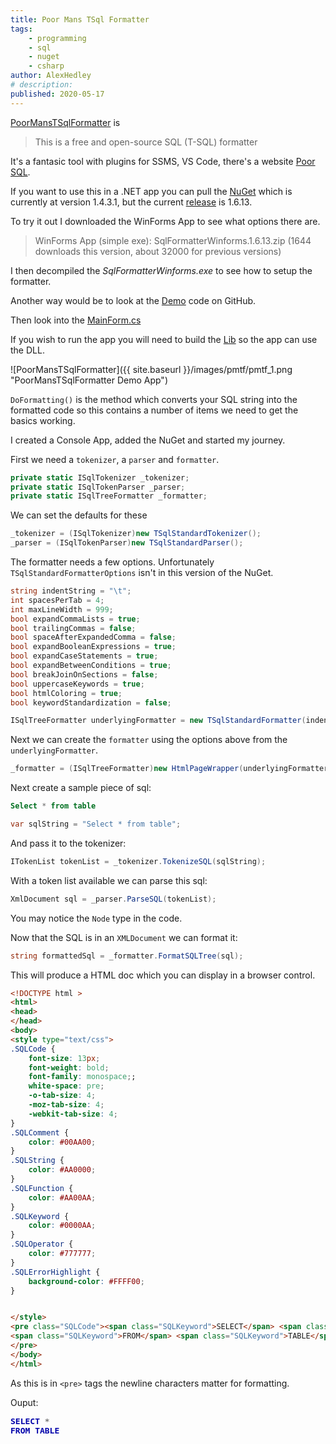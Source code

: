```yaml
---
title: Poor Mans TSql Formatter
tags:
    - programming
    - sql
    - nuget
    - csharp
author: AlexHedley
# description: 
published: 2020-05-17
---
```


[PoorMansTSqlFormatter](http://architectshack.com/PoorMansTSqlFormatter.ashx) is

> This is a free and open-source SQL (T-SQL) formatter

It's a fantasic tool with plugins for SSMS, VS Code, there's a website [Poor SQL](http://poorsql.com/).

If you want to use this in a .NET app you can pull the [NuGet](https://www.nuget.org/packages/PoorMansTSQLFormatter/) which is currently at version 1.4.3.1, but the current [release](https://github.com/TaoK/PoorMansTSqlFormatter/releases) is 1.6.13.

To try it out I downloaded the WinForms App to see what options there are.

> WinForms App (simple exe): SqlFormatterWinforms.1.6.13.zip (1644 downloads this version, about 32000 for previous versions)

I then decompiled the *SqlFormatterWinforms.exe* to see how to setup the formatter.

Another way would be to look at the [Demo](https://github.com/TaoK/PoorMansTSqlFormatter/tree/master/PoorMansTSqlFormatterDemo) code on GitHub.

Then look into the [MainForm.cs](https://github.com/TaoK/PoorMansTSqlFormatter/blob/master/PoorMansTSqlFormatterDemo/MainForm.cs)

If you wish to run the app you will need to build the [Lib](https://github.com/TaoK/PoorMansTSqlFormatter/tree/master/PoorMansTSqlFormatterLib) so the app can use the DLL.

![PoorMansTSqlFormatter]({{ site.baseurl }}/images/pmtf/pmtf_1.png "PoorMansTSqlFormatter Demo App")

`DoFormatting()` is the method which converts your SQL string into the formatted code so this contains a number of items we need to get the basics working.

I created a Console App, added the NuGet and started my journey.

First we need a `tokenizer`, a `parser` and `formatter`.

```csharp
private static ISqlTokenizer _tokenizer;
private static ISqlTokenParser _parser;
private static ISqlTreeFormatter _formatter;
```

We can set the defaults for these

```csharp
_tokenizer = (ISqlTokenizer)new TSqlStandardTokenizer();
_parser = (ISqlTokenParser)new TSqlStandardParser();
```

The formatter needs a few options.
Unfortunately `TSqlStandardFormatterOptions` isn't in this version of the NuGet.

```csharp
string indentString = "\t";
int spacesPerTab = 4;
int maxLineWidth = 999;
bool expandCommaLists = true;
bool trailingCommas = false;
bool spaceAfterExpandedComma = false;
bool expandBooleanExpressions = true;
bool expandCaseStatements = true;
bool expandBetweenConditions = true;
bool breakJoinOnSections = false;
bool uppercaseKeywords = true;
bool htmlColoring = true;
bool keywordStandardization = false;

ISqlTreeFormatter underlyingFormatter = new TSqlStandardFormatter(indentString, spacesPerTab, maxLineWidth, expandCommaLists, trailingCommas, spaceAfterExpandedComma, expandBooleanExpressions, expandCaseStatements, expandBetweenConditions, breakJoinOnSections, uppercaseKeywords, htmlColoring, keywordStandardization);
```

Next we can create the `formatter` using the options above from the `underlyingFormatter`.

```csharp
_formatter = (ISqlTreeFormatter)new HtmlPageWrapper(underlyingFormatter);
```

Next create a sample piece of sql:

```sql
Select * from table
```

```csharp
var sqlString = "Select * from table";
```

And pass it to the tokenizer:

```csharp
ITokenList tokenList = _tokenizer.TokenizeSQL(sqlString);
```

With a token list available we can parse this sql:

```csharp
XmlDocument sql = _parser.ParseSQL(tokenList);
```

You may notice the `Node` type in the code.

Now that the SQL is in an `XMLDocument` we can format it:

```csharp
string formattedSql = _formatter.FormatSQLTree(sql);
```

This will produce a HTML doc which you can display in a browser control.

```html
<!DOCTYPE html >
<html>
<head>
</head>
<body>
<style type="text/css">
.SQLCode {
	font-size: 13px;
	font-weight: bold;
	font-family: monospace;;
	white-space: pre;
    -o-tab-size: 4;
    -moz-tab-size: 4;
    -webkit-tab-size: 4;
}
.SQLComment {
	color: #00AA00;
}
.SQLString {
	color: #AA0000;
}
.SQLFunction {
	color: #AA00AA;
}
.SQLKeyword {
	color: #0000AA;
}
.SQLOperator {
	color: #777777;
}
.SQLErrorHighlight {
	background-color: #FFFF00;
}


</style>
<pre class="SQLCode"><span class="SQLKeyword">SELECT</span> <span class="SQLOperator">*</span>
<span class="SQLKeyword">FROM</span> <span class="SQLKeyword">TABLE</span>
</pre>
</body>
</html>
```

As this is in `<pre>` tags the newline characters matter for formatting.

Ouput:

<!DOCTYPE html >
<html>
<head>
</head>
<body>

<style type="text/css">
    .SQLCode {
        font-size: 13px;
        font-weight: bold;
        font-family: monospace;;
        white-space: pre;
        -o-tab-size: 4;
        -moz-tab-size: 4;
        -webkit-tab-size: 4;
    }
    .SQLComment {
        color: #00AA00;
    }
    .SQLString {
        color: #AA0000;
    }
    .SQLFunction {
        color: #AA00AA;
    }
    .SQLKeyword {
        color: #0000AA;
    }
    .SQLOperator {
        color: #777777;
    }
    .SQLErrorHighlight {
        background-color: #FFFF00;
    }
</style>

<pre class="SQLCode"><span class="SQLKeyword">SELECT</span> <span class="SQLOperator">*</span>
<span class="SQLKeyword">FROM</span> <span class="SQLKeyword">TABLE</span>
</pre>

</body>
</html>
